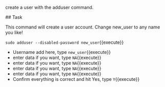create a user with the adduser command.

## Task

This command will create a user account. Change new_user to any name you like!

`sudo adduser --disabled-password new_user`{{execute}}
* Username add here, type `new_user`{{execute}}
* enter data if you want, type `NA`{{execute}}
* enter data if you want, type `NA`{{execute}}
* enter data if you want, type `NA`{{execute}}
* enter data if you want, type `NA`{{execute}}
* Confirm everything is correct and hit Yes, type `Y`{{execute}}
